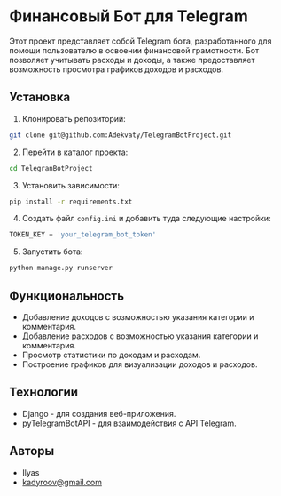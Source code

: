 # Финансовый Бот для Telegram

Этот проект представляет собой Telegram бота, разработанного для помощи пользователю в освоении финансовой грамотности. Бот позволяет учитывать расходы и доходы, а также предоставляет возможность просмотра графиков доходов и расходов.

## Установка

1. Клонировать репозиторий:

```bash
git clone git@github.com:Adekvaty/TelegramBotProject.git
```

2. Перейти в каталог проекта:

```bash
cd TelegranBotProject
```

3. Установить зависимости:

```bash
pip install -r requirements.txt
```

4. Создать файл `config.ini` и добавить туда следующие настройки:

```python
TOKEN_KEY = 'your_telegram_bot_token'
```

5. Запустить бота:

```bash
python manage.py runserver
```

## Функциональность

- Добавление доходов с возможностью указания категории и комментария.
- Добавление расходов с возможностью указания категории и комментария.
- Просмотр статистики по доходам и расходам.
- Построение графиков для визуализации доходов и расходов.

## Технологии

- Django - для создания веб-приложения.
- pyTelegramBotAPI - для взаимодействия с API Telegram.

## Авторы

- Ilyas
- kadyroov@gmail.com
